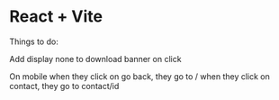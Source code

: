 # React + Vite

Things to do:

Add display none to download banner on click

On mobile
when they click on go back, they go to /
when they click on contact, they go to contact/id
